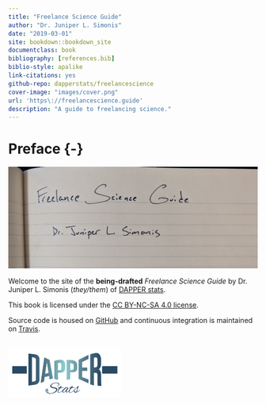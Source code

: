 ```yaml
--- 
title: "Freelance Science Guide"
author: "Dr. Juniper L. Simonis"
date: "2019-03-01"
site: bookdown::bookdown_site
documentclass: book
bibliography: [references.bib]
biblio-style: apalike
link-citations: yes
github-repo: dapperstats/freelancescience
cover-image: "images/cover.png"
url: 'https\://freelancescience.guide'
description: "A guide to freelancing science."
---
```



# Preface {-}

[![Cover](images/cover.png)](https://freelancescience.guide)


Welcome to the site of the **being-drafted** *Freelance Science Guide*
by Dr. Juniper L. Simonis (*they/them*) of 
[DAPPER stats](http://dapperstats.com).

This book is licensed under the
[CC BY-NC-SA 4.0 license](http://creativecommons.org/licenses/by-nc-sa/4.0/).

Source code is housed on [GitHub](https://github.com/DAPPERstats/FreelanceScience) and
continuous integration is maintained on [Travis](https://travis-ci.org/dapperstats/FreelanceScience).

<br>
<a href="http://dapperstats.com">
<img src="images/dapper.png" alt="DAPPER Stats logo"
	width="227.5" height="100" class ="center"/>
</a>
